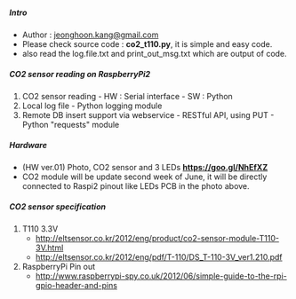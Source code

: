 
##### Intro
  - Author : jeonghoon.kang@gmail.com
  - Please check source code : **co2_t110.py**, it is simple and easy code.
  - also read the log.file.txt and print_out_msg.txt which are output of code. 
  
##### CO2 sensor reading on RaspberryPi2
  1. CO2 sensor reading
    - HW : Serial interface 
    - SW : Python 
  2. Local log file
    - Python logging module
  1. Remote DB insert support via webservice
    - RESTful API, using PUT
    - Python "requests" module

##### Hardware
  - (HW ver.01) Photo, CO2 sensor and 3 LEDs **https://goo.gl/NhEfXZ**
  - CO2 module will be update second week of June, it will be directly connected to Raspi2 pinout like LEDs PCB in the photo above. 

##### CO2 sensor specification
  1. T110 3.3V 
     - http://eltsensor.co.kr/2012/eng/product/co2-sensor-module-T110-3V.html
     - http://eltsensor.co.kr/2012/eng/pdf/T-110/DS_T-110-3V_ver1.210.pdf
  1. RaspberryPi Pin out
     - http://www.raspberrypi-spy.co.uk/2012/06/simple-guide-to-the-rpi-gpio-header-and-pins
     
